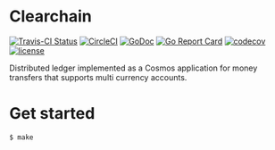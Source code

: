 # Clearchain

[![Travis-CI 
Status](https://api.travis-ci.org/tendermint/clearchain.png?branch=master)](http://travis-ci.org/tendermint/clearchain)
[![CircleCI](https://circleci.com/gh/tendermint/clearchain/tree/master.svg?style=shield)](https://circleci.com/gh/tendermint/clearchain/tree/master)
[![GoDoc](https://godoc.org/github.com/tendermint/clearchain?status.svg)](https://godoc.org/github.com/tendermint/clearchain)
[![Go Report Card](https://goreportcard.com/badge/github.com/tendermint/clearchain)](https://goreportcard.com/report/github.com/tendermint/clearchain)
[![codecov](https://codecov.io/gh/tendermint/clearchain/branch/master/graph/badge.svg)](https://codecov.io/gh/tendermint/clearchain)
[![license](https://img.shields.io/github/license/tendermint/tendermint.svg)](https://github.com/tendermint/clearchain/blob/master/LICENSE)

Distributed ledger implemented as a Cosmos application for
money transfers that supports multi currency accounts.

# Get started

```
$ make
````
